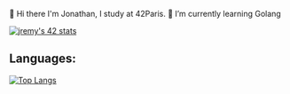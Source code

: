 👋 Hi there I'm Jonathan, I study at 42Paris.
🌱 I’m currently learning Golang

[![jremy's 42 stats](https://badge42.vercel.app/api/v2/cl27cprhd001109mercwbbu5l/stats?cursusId=21&coalitionId=47)](https://github.com/JaeSeoKim/badge42)

## Languages:

[![Top Langs](https://github-readme-stats.vercel.app/api/top-langs/?username=jremy42&layout=compact&theme=radical&show_icons=true)](https://github.com/anuraghazra/github-readme-stats)
